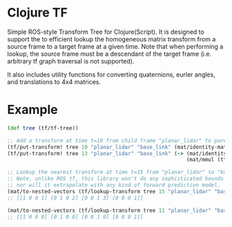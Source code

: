 # Clojure TF

Simple ROS-style Transform Tree for Clojure(Script). It is designed to support the to efficient lookup the 
homogeneous matrix transform from a source frame to a target frame at a given time. Note that when performing
a lookup, the source frame must be a descendant of the target frame (i.e. arbitrary tf graph traversal is 
not supported).

It also includes utility functions for converting quaternions, eurler angles, and translations to 4x4 matrices.

# Example

```clojure
(def tree (tf/tf-tree))

;; Add a transform at time t=10 from child frame "planar_lidar" to parent frame "base_link".
(tf/put-transform! tree 10 "planar_lidar" "base_link" (mat/identity-matrix 4))
(tf/put-transform! tree 13 "planar_lidar" "base_link" (-> (mat/identity-matrix 4)
                                                          (mat/mmul (tf-utils/translation->matrix [1 2 3]))))

;; Lookup the nearest transform at time t=15 from "planar_lidar" to "base_link".
;; Note, unlike ROS tf, this library won't do any sophisticated bounds checking,
;; nor will it extrapolate with any kind of forward prediction model.
(mat/to-nested-vectors (tf/lookup-transform tree 15 "planar_lidar" "base_link"))
;; [[1 0 0 1] [0 1 0 2] [0 0 1 3] [0 0 0 1]]

(mat/to-nested-vectors (tf/lookup-transform tree 11 "planar_lidar" "base_link"))
;; [[1 0 0 0] [0 1 0 0] [0 0 1 0] [0 0 0 1]]
```
